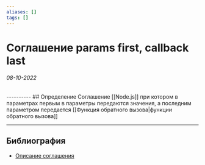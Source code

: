 ```yaml
---
aliases: []
tags: []
---
```

# Соглашение params first, callback last
<h6>08-10-2022</h6>
----------
## Определение
Соглашение [[Node.js]] при котором  в параметрах первым в параметры передаются значения, а последним параметром передается [[Функция обратного вызова|функции обратного вызова]]

---
## Библиография
- [Описание соглашения](https://nodejs.org/en/knowledge/errors/what-are-the-error-conventions/) 
